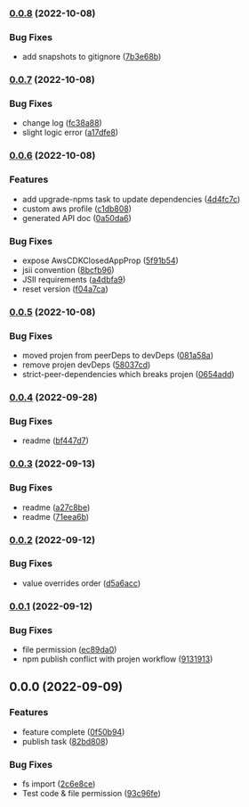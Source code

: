 
### [0.0.8](https://github.com/samson-sham/cdk-projen-closed-app/compare/v0.0.7...v0.0.8) (2022-10-08)


### Bug Fixes

* add snapshots to gitignore ([7b3e68b](https://github.com/samson-sham/cdk-projen-closed-app/commit/7b3e68b50b06f952696cd348d352a7753859fac4))

### [0.0.7](https://github.com/samson-sham/cdk-projen-closed-app/compare/v0.0.6...v0.0.7) (2022-10-08)


### Bug Fixes

* change log ([fc38a88](https://github.com/samson-sham/cdk-projen-closed-app/commit/fc38a88c1cdb3edbf3acce44a705decdb01c3230))
* slight logic error ([a17dfe8](https://github.com/samson-sham/cdk-projen-closed-app/commit/a17dfe834a64c5947d6326324d0547cba8851198))

### [0.0.6](https://github.com/samson-sham/cdk-projen-closed-app/compare/v0.0.5...v0.0.6) (2022-10-08)


### Features

* add upgrade-npms task to update dependencies ([4d4fc7c](https://github.com/samson-sham/cdk-projen-closed-app/commit/4d4fc7ccc93ac5091bd111b81dcb776aefbd8793))
* custom aws profile ([c1db808](https://github.com/samson-sham/cdk-projen-closed-app/commit/c1db808aa0caffb412c5a08f263e44023b85f22b))
* generated API doc ([0a50da6](https://github.com/samson-sham/cdk-projen-closed-app/commit/0a50da6cd6b22375097c9fede7f1667025166b19))


### Bug Fixes

* expose AwsCDKClosedAppProp ([5f91b54](https://github.com/samson-sham/cdk-projen-closed-app/commit/5f91b5454589f036e4f27461626a24d18e2677fc))
* jsii convention ([8bcfb96](https://github.com/samson-sham/cdk-projen-closed-app/commit/8bcfb96ece5ae3573f80a9b0d02445b89afdda9e))
* JSII requirements ([a4dbfa9](https://github.com/samson-sham/cdk-projen-closed-app/commit/a4dbfa9beebf408f68ed4f9e915d6d2215b97a1c))
* reset version ([f04a7ca](https://github.com/samson-sham/cdk-projen-closed-app/commit/f04a7ca215f31c8f088ff08be38cdb38afe850b2))

### [0.0.5](https://github.com/samson-sham/cdk-projen-closed-app/compare/v0.0.4...v0.0.5) (2022-10-08)


### Bug Fixes

* moved projen from peerDeps to devDeps ([081a58a](https://github.com/samson-sham/cdk-projen-closed-app/commit/081a58aca0034a4ad4aab8991ab1d49724f9390e))
* remove projen devDeps ([58037cd](https://github.com/samson-sham/cdk-projen-closed-app/commit/58037cd2f98e032d3284a0eb182f1f5751c804c3))
* strict-peer-dependencies which breaks projen ([0654add](https://github.com/samson-sham/cdk-projen-closed-app/commit/0654add33cd0e50554b2b4e1ffed14a699efdd1c))

### [0.0.4](https://github.com/samson-sham/cdk-projen-closed-app/compare/v0.0.3...v0.0.4) (2022-09-28)


### Bug Fixes

* readme ([bf447d7](https://github.com/samson-sham/cdk-projen-closed-app/commit/bf447d7ee6fdc55feca82d406acb5720bd13223e))

### [0.0.3](https://github.com/samson-sham/cdk-projen-closed-app/compare/v0.0.2...v0.0.3) (2022-09-13)


### Bug Fixes

* readme ([a27c8be](https://github.com/samson-sham/cdk-projen-closed-app/commit/a27c8befdd5521a6d4e9cf5264841b12d522ab64))
* readme ([71eea6b](https://github.com/samson-sham/cdk-projen-closed-app/commit/71eea6bfa0afe29b114b0427392f174ff89edbed))

### [0.0.2](https://github.com/samson-sham/cdk-projen-closed-app/compare/v0.0.1...v0.0.2) (2022-09-12)


### Bug Fixes

* value overrides order ([d5a6acc](https://github.com/samson-sham/cdk-projen-closed-app/commit/d5a6acce6d7681274f4341e090d4cf40be52e96b))

### [0.0.1](https://github.com/samson-sham/cdk-projen-closed-app/compare/v0.0.0...v0.0.1) (2022-09-12)


### Bug Fixes

* file permission ([ec89da0](https://github.com/samson-sham/cdk-projen-closed-app/commit/ec89da0721916bba4df5599e378de184bb5d5cfb))
* npm publish conflict with projen workflow ([9131913](https://github.com/samson-sham/cdk-projen-closed-app/commit/9131913389c59c63746e37c358fbb79627c76aa3))

## 0.0.0 (2022-09-09)


### Features

* feature complete ([0f50b94](https://github.com/samson-sham/cdk-projen-closed-app/commit/0f50b947bb552b539e76e107a1180cacd47b0479))
* publish task ([82bd808](https://github.com/samson-sham/cdk-projen-closed-app/commit/82bd8083e5c07e83752c706dec2b2887b1ff3e6c))


### Bug Fixes

* fs import ([2c6e8ce](https://github.com/samson-sham/cdk-projen-closed-app/commit/2c6e8ced372f789782bd1abadb49dbed3b84846b))
* Test code & file permission ([93c96fe](https://github.com/samson-sham/cdk-projen-closed-app/commit/93c96fe4042e36ea274d6786a0cec77854e5a2f8))

